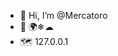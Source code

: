 - 👋 Hi, I’m @Mercatoro
- 👀 🌍❄☁
- 🗺 127.0.0.1

<!---
Mercatoro/Mercatoro is a ✨ special ✨ repository because its `README.md` (this file) appears on your GitHub profile.
You can click the Preview link to take a look at your changes.
--->
